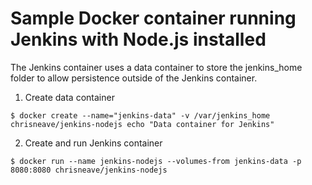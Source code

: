 # Sample Docker container running Jenkins with Node.js installed

The Jenkins container uses a data container to store the jenkins_home folder to
allow persistence outside of the Jenkins container.

1. Create data container

```
$ docker create --name="jenkins-data" -v /var/jenkins_home chrisneave/jenkins-nodejs echo "Data container for Jenkins"
```

2. Create and run Jenkins container

```
$ docker run --name jenkins-nodejs --volumes-from jenkins-data -p 8080:8080 chrisneave/jenkins-nodejs
```
